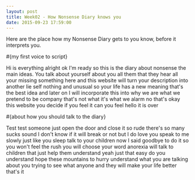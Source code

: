 ```yaml
---
layout: post
title: Week02 - How Nonsense Diary knows you
date: 2015-09-23 17:59:00
---
```


Here are the place how my Nonsense Diary gets to you know, before it interprets you.


#{my first voice to script}
<div class="poem">
	Hi is everything alright
	ok
	I'm ready
	so this is the diary about nonsense the main ideas.
	You talk about yourself
	about you all them that they hear all your missing something here and this website will turn your
	description into another lie self nothing and unusual
	so your life has a new meaning
	that's the best idea
	and
	later on I will incorporate this into
	why we are what we pretend to be company
	that's not what it's what we alarm
	no that's okay
	this website
	you decide if you feel it can you feel
	hello
	it is over
</div>

#{about how you should talk to the diary}
<div class="poem">
	Test test
	someone just open the door and close it
	so rude
	there's so many sucks
	sound
	I don't know if it will break or not
	but I do love you speak to me slowly just like you sleep talk to your children now I said goodbye to do it so
	you won't feel the rush you will choose your word
	anorexia will talk to children
	that just help them understand
	yeah
	just that easy
	do you understand
	hope these mountains to hurry understand what you are talking about you trying to see what anyone
	and they will make your life better
	that's it
</div>

